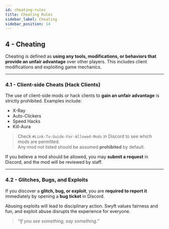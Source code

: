 ```yaml
---
id: cheating-rules
title: Cheating Rules
sidebar_label: Cheating
sidebar_position: 14
---
```


## 4 - Cheating

Cheating is defined as **using any tools, modifications, or behaviors that provide an unfair advantage** over other players. This includes client modifications and exploiting game mechanics.

---

### 4.1 - Client-side Cheats (Hack Clients)

The use of client-side mods or hack clients to **gain an unfair advantage** is strictly prohibited. Examples include:

- X-Ray
- Auto-Clickers
- Speed Hacks
- Kill-Aura

> Check `#Link-To-Guide-For-Allowed-Mods` in Discord to see which mods are permitted.  
> Any mod not listed should be assumed **prohibited** by default.

If you believe a mod should be allowed, you may **submit a request** in Discord, and the mod will be reviewed by staff.

---

### 4.2 - Glitches, Bugs, and Exploits

If you discover a **glitch, bug, or exploit**, you are **required to report it** immediately by opening a **bug ticket** in Discord.

Abusing exploits will lead to disciplinary action. Swyft values fairness and fun, and exploit abuse disrupts the experience for everyone.

> _“If you see something, say something.”_
